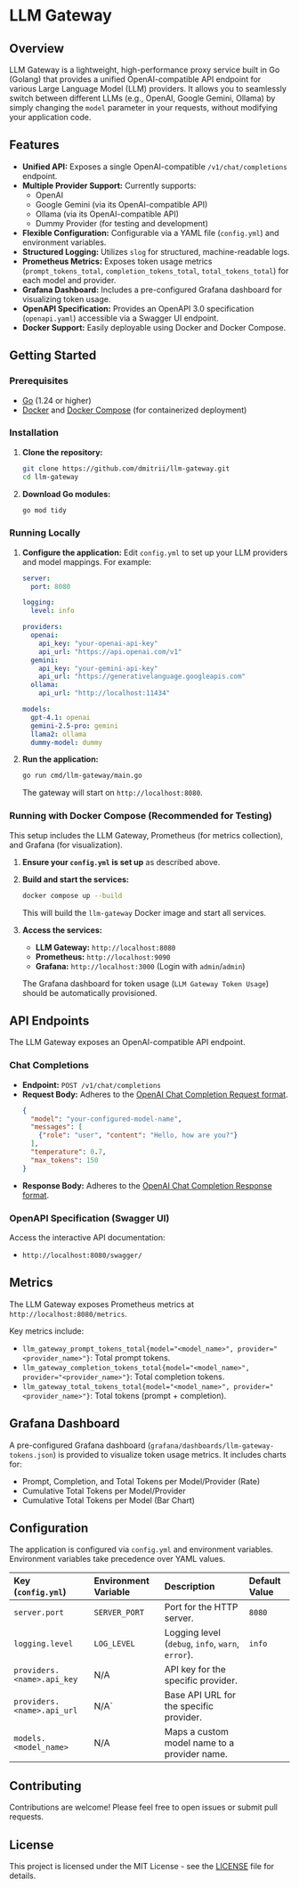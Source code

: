 # LLM Gateway

## Overview

LLM Gateway is a lightweight, high-performance proxy service built in Go (Golang) that provides a unified OpenAI-compatible API endpoint for various Large Language Model (LLM) providers. It allows you to seamlessly switch between different LLMs (e.g., OpenAI, Google Gemini, Ollama) by simply changing the `model` parameter in your requests, without modifying your application code.

## Features

*   **Unified API:** Exposes a single OpenAI-compatible `/v1/chat/completions` endpoint.
*   **Multiple Provider Support:** Currently supports:
    *   OpenAI
    *   Google Gemini (via its OpenAI-compatible API)
    *   Ollama (via its OpenAI-compatible API)
    *   Dummy Provider (for testing and development)
*   **Flexible Configuration:** Configurable via a YAML file (`config.yml`) and environment variables.
*   **Structured Logging:** Utilizes `slog` for structured, machine-readable logs.
*   **Prometheus Metrics:** Exposes token usage metrics (`prompt_tokens_total`, `completion_tokens_total`, `total_tokens_total`) for each model and provider.
*   **Grafana Dashboard:** Includes a pre-configured Grafana dashboard for visualizing token usage.
*   **OpenAPI Specification:** Provides an OpenAPI 3.0 specification (`openapi.yaml`) accessible via a Swagger UI endpoint.
*   **Docker Support:** Easily deployable using Docker and Docker Compose.

## Getting Started

### Prerequisites

*   [Go](https://golang.org/doc/install) (1.24 or higher)
*   [Docker](https://docs.docker.com/get-docker/) and [Docker Compose](https://docs.docker.com/compose/install/) (for containerized deployment)

### Installation

1.  **Clone the repository:**
    ```bash
    git clone https://github.com/dmitrii/llm-gateway.git
    cd llm-gateway
    ```
2.  **Download Go modules:**
    ```bash
    go mod tidy
    ```

### Running Locally

1.  **Configure the application:**
    Edit `config.yml` to set up your LLM providers and model mappings. For example:
    ```yaml
    server:
      port: 8080

    logging:
      level: info

    providers:
      openai:
        api_key: "your-openai-api-key"
        api_url: "https://api.openai.com/v1"
      gemini:
        api_key: "your-gemini-api-key"
        api_url: "https://generativelanguage.googleapis.com"
      ollama:
        api_url: "http://localhost:11434"

    models:
      gpt-4.1: openai
      gemini-2.5-pro: gemini
      llama2: ollama
      dummy-model: dummy
    ```

2.  **Run the application:**
    ```bash
    go run cmd/llm-gateway/main.go
    ```
    The gateway will start on `http://localhost:8080`.

### Running with Docker Compose (Recommended for Testing)

This setup includes the LLM Gateway, Prometheus (for metrics collection), and Grafana (for visualization).

1.  **Ensure your `config.yml` is set up** as described above.
2.  **Build and start the services:**
    ```bash
    docker compose up --build
    ```
    This will build the `llm-gateway` Docker image and start all services.

3.  **Access the services:**
    *   **LLM Gateway:** `http://localhost:8080`
    *   **Prometheus:** `http://localhost:9090`
    *   **Grafana:** `http://localhost:3000` (Login with `admin`/`admin`)

    The Grafana dashboard for token usage (`LLM Gateway Token Usage`) should be automatically provisioned.

## API Endpoints

The LLM Gateway exposes an OpenAI-compatible API endpoint.

### Chat Completions

*   **Endpoint:** `POST /v1/chat/completions`
*   **Request Body:** Adheres to the [OpenAI Chat Completion Request format](https://platform.openai.com/docs/api-reference/chat/create).
    ```json
    {
      "model": "your-configured-model-name",
      "messages": [
        {"role": "user", "content": "Hello, how are you?"}
      ],
      "temperature": 0.7,
      "max_tokens": 150
    }
    ```
*   **Response Body:** Adheres to the [OpenAI Chat Completion Response format](https://platform.openai.com/docs/api-reference/chat/object).

### OpenAPI Specification (Swagger UI)

Access the interactive API documentation:

*   `http://localhost:8080/swagger/`

## Metrics

The LLM Gateway exposes Prometheus metrics at `http://localhost:8080/metrics`.

Key metrics include:

*   `llm_gateway_prompt_tokens_total{model="<model_name>", provider="<provider_name>"}`: Total prompt tokens.
*   `llm_gateway_completion_tokens_total{model="<model_name>", provider="<provider_name>"}`: Total completion tokens.
*   `llm_gateway_total_tokens_total{model="<model_name>", provider="<provider_name>"}`: Total tokens (prompt + completion).

## Grafana Dashboard

A pre-configured Grafana dashboard (`grafana/dashboards/llm-gateway-tokens.json`) is provided to visualize token usage metrics. It includes charts for:

*   Prompt, Completion, and Total Tokens per Model/Provider (Rate)
*   Cumulative Total Tokens per Model/Provider
*   Cumulative Total Tokens per Model (Bar Chart)

## Configuration

The application is configured via `config.yml` and environment variables. Environment variables take precedence over YAML values.

| Key (`config.yml`) | Environment Variable | Description                                     | Default Value |
| :----------------- | :------------------- | :---------------------------------------------- | :------------ |
| `server.port`      | `SERVER_PORT`        | Port for the HTTP server.                       | `8080`        |
| `logging.level`    | `LOG_LEVEL`          | Logging level (`debug`, `info`, `warn`, `error`). | `info`        |
| `providers.<name>.api_key` | N/A | API key for the specific provider.              |               |
| `providers.<name>.api_url` | N/A` | Base API URL for the specific provider.         |               |
| `models.<model_name>` | N/A | Maps a custom model name to a provider name.    |               |

## Contributing

Contributions are welcome! Please feel free to open issues or submit pull requests.

## License

This project is licensed under the MIT License - see the [LICENSE](LICENSE) file for details.

